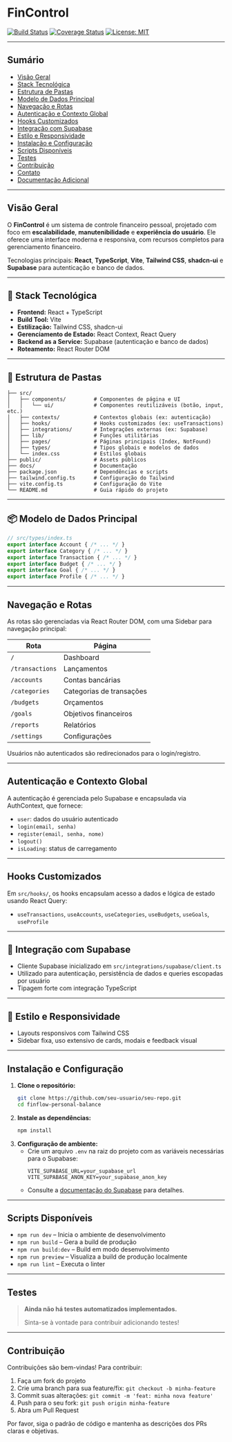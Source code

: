 # FinControl

[![Build Status](https://img.shields.io/badge/build-passing-brightgreen)](https://github.com/seu-usuario/seu-repo/actions) [![Coverage Status](https://img.shields.io/badge/coverage-100%25-brightgreen)](https://github.com/seu-usuario/seu-repo) [![License: MIT](https://img.shields.io/badge/license-MIT-blue.svg)](LICENSE)

---

## Sumário
- [Visão Geral](#visão-geral)
- [Stack Tecnológica](#-stack-tecnológica)
- [Estrutura de Pastas](#-estrutura-de-pastas)
- [Modelo de Dados Principal](#-modelo-de-dados-principal)
- [Navegação e Rotas](#navegação-e-rotas)
- [Autenticação e Contexto Global](#autenticação-e-contexto-global)
- [Hooks Customizados](#hooks-customizados)
- [Integração com Supabase](#-integração-com-supabase)
- [Estilo e Responsividade](#-estilo-e-responsividade)
- [Instalação e Configuração](#instalação-e-configuração)
- [Scripts Disponíveis](#scripts-disponíveis)
- [Testes](#testes)
- [Contribuição](#contribuição)
- [Contato](#contato)
- [Documentação Adicional](#documentação-adicional)

---

## Visão Geral

O **FinControl** é um sistema de controle financeiro pessoal, projetado com foco em **escalabilidade**, **manutenibilidade** e **experiência do usuário**. Ele oferece uma interface moderna e responsiva, com recursos completos para gerenciamento financeiro.

Tecnologias principais: **React**, **TypeScript**, **Vite**, **Tailwind CSS**, **shadcn-ui** e **Supabase** para autenticação e banco de dados.

---

## 🧱 Stack Tecnológica

- **Frontend:** React + TypeScript  
- **Build Tool:** Vite  
- **Estilização:** Tailwind CSS, shadcn-ui  
- **Gerenciamento de Estado:** React Context, React Query  
- **Backend as a Service:** Supabase (autenticação e banco de dados)  
- **Roteamento:** React Router DOM  

---

## 📁 Estrutura de Pastas

```
├── src/
│   ├── components/         # Componentes de página e UI
│   │   └── ui/             # Componentes reutilizáveis (botão, input, etc.)
│   ├── contexts/           # Contextos globais (ex: autenticação)
│   ├── hooks/              # Hooks customizados (ex: useTransactions)
│   ├── integrations/       # Integrações externas (ex: Supabase)
│   ├── lib/                # Funções utilitárias
│   ├── pages/              # Páginas principais (Index, NotFound)
│   ├── types/              # Tipos globais e modelos de dados
│   └── index.css           # Estilos globais
├── public/                 # Assets públicos
├── docs/                   # Documentação
├── package.json            # Dependências e scripts
├── tailwind.config.ts      # Configuração do Tailwind
├── vite.config.ts          # Configuração do Vite
└── README.md               # Guia rápido do projeto
```

---

## 📦 Modelo de Dados Principal

```ts
// src/types/index.ts
export interface Account { /* ... */ }
export interface Category { /* ... */ }
export interface Transaction { /* ... */ }
export interface Budget { /* ... */ }
export interface Goal { /* ... */ }
export interface Profile { /* ... */ }
```

---

## Navegação e Rotas

As rotas são gerenciadas via React Router DOM, com uma Sidebar para navegação principal:

| Rota           | Página                  |
|----------------|-------------------------|
| `/`            | Dashboard               |
| `/transactions`| Lançamentos             |
| `/accounts`    | Contas bancárias        |
| `/categories`  | Categorias de transações|
| `/budgets`     | Orçamentos              |
| `/goals`       | Objetivos financeiros   |
| `/reports`     | Relatórios              |
| `/settings`    | Configurações           |

Usuários não autenticados são redirecionados para o login/registro.

---

## Autenticação e Contexto Global
A autenticação é gerenciada pelo Supabase e encapsulada via AuthContext, que fornece:
- `user`: dados do usuário autenticado
- `login(email, senha)`
- `register(email, senha, nome)`
- `logout()`
- `isLoading`: status de carregamento

---

## Hooks Customizados
Em `src/hooks/`, os hooks encapsulam acesso a dados e lógica de estado usando React Query:
- `useTransactions`, `useAccounts`, `useCategories`, `useBudgets`, `useGoals`, `useProfile`

---

## 🔌 Integração com Supabase
- Cliente Supabase inicializado em `src/integrations/supabase/client.ts`
- Utilizado para autenticação, persistência de dados e queries escopadas por usuário
- Tipagem forte com integração TypeScript

---

## 📱 Estilo e Responsividade
- Layouts responsivos com Tailwind CSS
- Sidebar fixa, uso extensivo de cards, modais e feedback visual

---

## Instalação e Configuração

1. **Clone o repositório:**
   ```sh
   git clone https://github.com/seu-usuario/seu-repo.git
   cd finflow-personal-balance
   ```
2. **Instale as dependências:**
   ```sh
   npm install
   ```
3. **Configuração de ambiente:**
   - Crie um arquivo `.env` na raiz do projeto com as variáveis necessárias para o Supabase:
     ```env
     VITE_SUPABASE_URL=your_supabase_url
     VITE_SUPABASE_ANON_KEY=your_supabase_anon_key
     ```
   - Consulte a [documentação do Supabase](https://supabase.com/docs/guides/with-react) para detalhes.

---

## Scripts Disponíveis

- `npm run dev` – Inicia o ambiente de desenvolvimento
- `npm run build` – Gera a build de produção
- `npm run build:dev` – Build em modo desenvolvimento
- `npm run preview` – Visualiza a build de produção localmente
- `npm run lint` – Executa o linter

---

## Testes

> **Ainda não há testes automatizados implementados.**
>
> Sinta-se à vontade para contribuir adicionando testes!

---

## Contribuição

Contribuições são bem-vindas! Para contribuir:
1. Faça um fork do projeto
2. Crie uma branch para sua feature/fix: `git checkout -b minha-feature`
3. Commit suas alterações: `git commit -m 'feat: minha nova feature'`
4. Push para o seu fork: `git push origin minha-feature`
5. Abra um Pull Request

Por favor, siga o padrão de código e mantenha as descrições dos PRs claras e objetivas.
